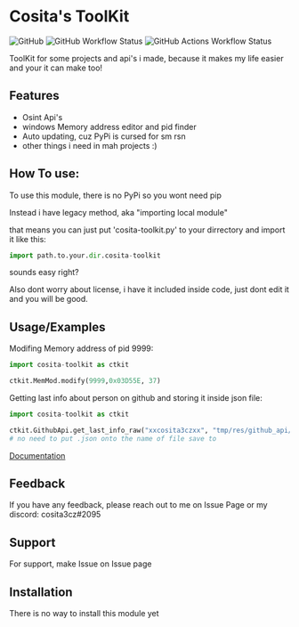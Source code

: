 
# Cosita's ToolKit

![GitHub](https://img.shields.io/github/license/xxcosita3czxx/Cosita-ToolKit?color=blue&label=License&logo=github&style=for-the-badge)
![GitHub Workflow Status](https://img.shields.io/github/actions/workflow/status/xxcosita3czxx/Cosita-ToolKit/python-package.yml?label=Tests&logo=github-actions&style=for-the-badge)
![GitHub Actions Workflow Status](https://img.shields.io/github/actions/workflow/status/xxcosita3czxx/Cosita-Toolkit/ruff.yml?style=flat-square&label=Ruff%20Tests)

ToolKit for some projects and api's i made, because it makes my life easier and your it can make too!

## Features

- Osint Api's
- windows Memory address editor and pid finder
- Auto updating, cuz PyPi is cursed for sm rsn
- other things i need in mah projects :)


## How To use:

To use this module, there is no PyPi so you wont need pip

Instead i have legacy method, aka "importing local module"

that means you can just put 'cosita-toolkit.py' to your dirrectory and
import it like this:
```python
import path.to.your.dir.cosita-toolkit
```

sounds easy right?

Also dont worry about license, i have it included inside code, just dont edit it and you will be good.
## Usage/Examples

Modifing Memory address of pid 9999:
```python
import cosita-toolkit as ctkit

ctkit.MemMod.modify(9999,0x03D55E, 37)
```

Getting last info about person on github and storing it inside json file:
```python
import cosita-toolkit as ctkit

ctkit.GithubApi.get_last_info_raw("xxcosita3czxx", "tmp/res/github_api/", "last-info")
# no need to put .json onto the name of file save to
```

[Documentation](https://github.com/xxcosita3czxx/Cosita-Toolkit/wiki/Documentation)
## Feedback

If you have any feedback, please reach out to me on Issue Page or my discord: cosita3cz#2095


## Support

For support, make Issue on Issue page


## Installation

There is no way to install this module yet
